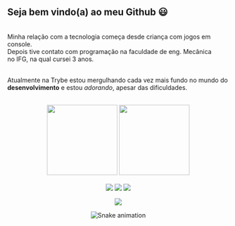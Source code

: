 ## Seja bem vindo(a) ao meu Github :smiley:
<br>
Minha relação com a tecnologia começa desde criança com jogos em console.<br>Depois tive contato com programação na faculdade de eng. Mecânica<br>no IFG, na qual cursei 3 anos.<br><br>

Atualmente na Trybe estou mergulhando cada vez mais fundo no mundo do<br> <strong>desenvolvimento</strong> e estou <em>adorando</em>, apesar das dificuldades.


<br>

<!-- GITHUB STATUS -->
<div align="center">
  <img height="160em" src="https://github-readme-stats.vercel.app/api?username=vinicius-virgilli&show_icons=true&theme=dark&include_all_commits=true&count_private=true"/>
  <img height="160em" src="https://github-readme-stats.vercel.app/api/top-langs/?username=vinicius-virgilli&layout=compact&langs_count=10&theme=dark"/>
  

  <!-- TEMAS: dark, radical, merko, gruvbox, tokyonight, onedark, cobalt, synthwave, highcontrast, dracula -->
  </div>

<br>

<!-- TECNOLOGIAS -->
<div align="center">

</div>

<!-- REDES SOCIAIS -->
<div align="center">
  <a href="https://vinicius-virgilli.github.io" target="_blank"><img src="https://img.shields.io/badge/-Portifólio-%23E4405F?style=for-the-badge&logo&logoColor=white" target="_blank"></a>
  <a href="https://www.linkedin.com/in/vinicius-silva-virgilli/" target="_blank"><img src="https://img.shields.io/badge/-LinkedIn-%230077B5?style=for-the-badge&logo=linkedin&logoColor=white" target="_blank"></a>  
   <a href="mailto:vinicius.virgilli3@gmail.com" target="_blank"><img src="https://img.shields.io/badge/-Gmail-%230077B5?style=for-the-badge&logo=Gmail&logoColor=white)"_blank"></a>  
  
  ![](https://visitor-badge.glitch.me/badge?page_id=vinicius-virgilli)

  ![Snake animation](https://github.com/felipeamorim19/felipeamorim19/blob/output/github-contribution-grid-snake.svg)
</div>

